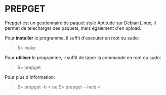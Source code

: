 # PREPGET

Prepget est un gestionnaire de paquet style Aptitude sur Debian Linux, il permet de telecharger des paquets, mais également d'en upload.

Pour **installer** le programme, il suffit d'executer en root ou sudo:
> $> make

Pour **utiliser** le programme, il suffit de taper la commande en root ou sudo:
> $> prepget

Pour plus d'information:
> $> prepget -h	<
ou
> $> prepget --help <
